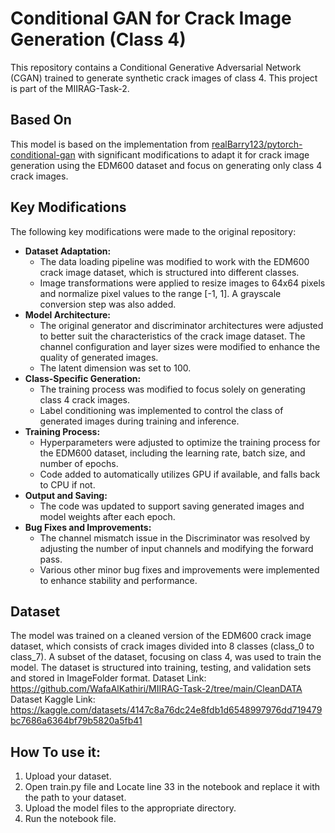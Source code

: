 # Conditional GAN for Crack Image Generation (Class 4)

This repository contains a Conditional Generative Adversarial Network (CGAN) trained to generate synthetic crack images of class 4. This project is part of the MIIRAG-Task-2.

## Based On

This model is based on the implementation from [realBarry123/pytorch-conditional-gan](https://github.com/realBarry123/pytorch-conditional-gan/tree/main) with significant modifications to adapt it for crack image generation using the EDM600 dataset and focus on generating only class 4 crack images.

## Key Modifications

The following key modifications were made to the original repository:

*   **Dataset Adaptation:**
    *   The data loading pipeline was modified to work with the EDM600 crack image dataset, which is structured into different classes.
    *   Image transformations were applied to resize images to 64x64 pixels and normalize pixel values to the range [-1, 1]. A grayscale conversion step was also added.
*   **Model Architecture:**
    *   The original generator and discriminator architectures were adjusted to better suit the characteristics of the crack image dataset. The channel configuration and layer sizes were modified to enhance the quality of generated images.
    *   The latent dimension was set to 100.
*   **Class-Specific Generation:**
    *   The training process was modified to focus solely on generating class 4 crack images.
    *   Label conditioning was implemented to control the class of generated images during training and inference.
*   **Training Process:**
    *   Hyperparameters were adjusted to optimize the training process for the EDM600 dataset, including the learning rate, batch size, and number of epochs.
    *   Code added to automatically utilizes GPU if available, and falls back to CPU if not.
*   **Output and Saving:**
    *   The code was updated to support saving generated images and model weights after each epoch.
*   **Bug Fixes and Improvements:**
    *   The channel mismatch issue in the Discriminator was resolved by adjusting the number of input channels and modifying the forward pass.
    *   Various other minor bug fixes and improvements were implemented to enhance stability and performance.

## Dataset

The model was trained on a cleaned version of the EDM600 crack image dataset, which consists of crack images divided into 8 classes (class\_0 to class\_7). A subset of the dataset, focusing on class 4, was used to train the model. The dataset is structured into training, testing, and validation sets and stored in ImageFolder format. Dataset Link: https://github.com/WafaAlKathiri/MIIRAG-Task-2/tree/main/CleanDATA
Dataset Kaggle Link: https://kaggle.com/datasets/4147c8a76dc24e8fdb1d6548997976dd719479bc7686a6364bf79b5820a5fb41

## How To use it:
1. Upload your dataset.
2. Open train.py file and Locate line 33 in the notebook and replace it with the path to your dataset.
3. Upload the model files to the appropriate directory.
4. Run the notebook file.
